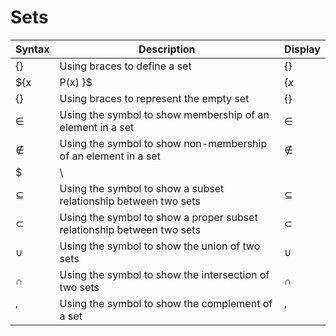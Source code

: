 # Sets

| Syntax | Description | Display |
| --- | --- | --- |
| $\{ \}$ | Using braces to define a set | $\{\}$ |
| $\{x | P(x) \}$ | $\{x$ |
| $\{\}$ | Using braces to represent the empty set | $\{\}$ |
| $\in$ | Using the symbol to show membership of an element in a set | $\in$ |
| $\notin$ | Using the symbol to show non-membership of an element in a set | $\notin$ |
| $ | \ |  |
| $\subseteq$ | Using the symbol to show a subset relationship between two sets | $\subseteq$ |
| $\subset$ | Using the symbol to show a proper subset relationship between two sets | $\subset$ |
| $\cup$ | Using the symbol to show the union of two sets | $\cup$ |
| $\cap$ | Using the symbol to show the intersection of two sets | $\cap$ |
| $'$ | Using the symbol to show the complement of a set | $'$ |